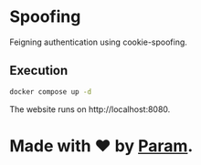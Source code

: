 # Spoofing
Feigning authentication using cookie-spoofing.


## Execution
```bash
docker compose up -d
```

The website runs on http://localhost:8080.

# Made with ❤ by [Param](https://www.paramsid.com).